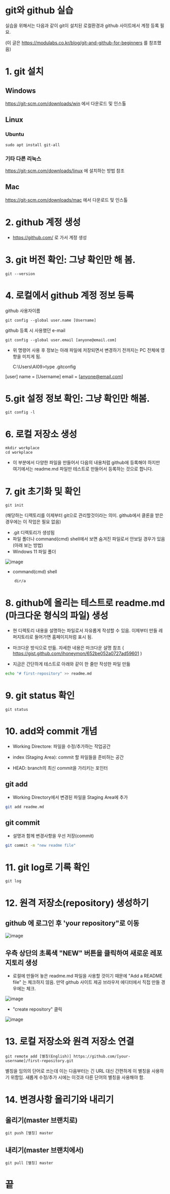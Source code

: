 git와 github 실습
=================
실습을 위해서는 다음과 같이 git이 설치된 로컬환경과 github 사이트에서 계정 등록 필요.

(이 글은 https://modulabs.co.kr/blog/git-and-github-for-beginners 를 참조했음)

# 1. git 설치 
## Windows
https://git-scm.com/downloads/win 에서 다운로드 및 인스톨
## Linux
### Ubuntu
    sudo apt install git-all
### 기타 다른 리눅스 
https://git-scm.com/downloads/linux 에 설치하는 방법 참조
## Mac
https://git-scm.com/downloads/mac 에서 다운로드 및 인스톨

# 2. github 계정 생성
* https://github.com/ 로 가서 계정 생성 


# 3. git 버전 확인: 그냥 확인만 해 봄.
    git --version

# 4. 로컬에서 github 계정 정보 등록
github 사용자이름
  
    git config --global user.name [Username]

github 등록 시 사용했던 e-mail

    git config --global user.email [anyone@email.com]

* 위 명령어 사용 후 정보는 아래 파일에 저장되면서 변경하기 전까지는 PC 전체에 영향을 미치게 됨.

    C:\Users\AI09>type .gitconfig

[user]
        name = [Username]
        email = [anyone@email.com]

# 5.git 설정 정보 확인: 그냥 확인만 해봄.
    git config -l

# 6. 로컬 저장소 생성
    mkdir workplace
    cd workplace

* 이 부분에서 다양한 파일을 만들어서 다음의 내용처럼 github에 등록해야 하지만 여기에서는 readme.md 파일만 테스트로 만들어서 등록하는 것으로 합니다.

# 7. git 초기화 및 확인
    git init
(해당하는 디렉토리를 이제부터 git으로 관리할것이라는 의미. github에서 클론을 받은 경우에는 이 작업은 필요 없음)

* .git 디렉토리가 생성됨
* 파일 폴더나 command(cmd) shell에서 보면 숨겨진 파일로서 안보일 경우가 있음(아래 보는 방법)
* Windows 11 파일 폴더
  
![image](https://github.com/user-attachments/assets/ec92d5f7-e113-4f2e-b2d0-04c314da075d)

* command(cmd) shell
```
    dir/a
```

# 8. github에 올리는 테스트로 readme.md (마크다운 형식의 파일) 생성
* 현 디렉토리 내용을 설명하는 파일로서 자유롭게 작성할 수 있음. 이제부터 만들 레퍼지토리로 들어가면 홈페이지처럼 표시 됨.

* 마크다운 방식으로 만듦. 자세한 네용은 마크다운 설명 참조 ( https://gist.github.com/ihoneymon/652be052a0727ad59601 )

* 지금은 간단하게 테스트로 아래와 같이 한 줄만 작성한 파일 만듦
```bash
echo "# first-repository" >> readme.md
```
# 9. git status 확인
    git status

# 10. add와 commit 개념
* Working Directore: 파일을 수정/추가하는 작업공간

* index (Staging Area): commit 할 파일들을 준비하는 공간

* HEAD: branch의 최신 commit을 가리키는 포인터

## git add
* Working Directory에서 변경된 파일을 Staging Area에 추가

```bash
git add readme.md
```
## git commit
* 설명과 함께 변경사항을 우선 저장(commit)

```bash
git commit -m "new readme file"
```
# 11. git log로 기록 확인
    git log

# 12. 원격 저장소(repository) 생성하기
## github 에 로그인 후 'your repository"로 이동

![image](https://github.com/user-attachments/assets/f5411f4c-d80f-4004-828a-3680180d731f)

## 우측 상단의 초록색 "NEW" 버튼을 클릭하여 새로운 레포지토리 생성 
* 로컬에 만들어 놓은 readme.md 파일을 사용할 것이기 때문에 "Add a README file" 는 체크하지 않음. 만약 github 사이트 제공 브라우저 에디터에서 직접 만들 경우에는 체크.

![image](https://github.com/user-attachments/assets/5da70a82-125c-4946-a6df-a5bdcfe25e73)

* "create repository" 클릭


![image](https://github.com/user-attachments/assets/468d6df6-485c-4f6f-ba6f-89564e5548fa)

# 13. 로컬 저장소와 원격 저장소 연결
    git remote add [별칭(English)] https://github.com/[your-username]/first-repository.git
별칭을 임의의 단어로 쓰는데 이는 다음부터는 긴 URL 대신 간편하게 이 별칭을 사용하기 위함임. 새롭게 수정/추가 시에는 이것과 다른 단어의 별칭을 사용해야 함.

# 14. 변경사항 올리기와 내리기
## 올리기(master 브랜치로)
    git push [별칭] master

## 내리기(master 브랜치에서)
    git pull [별칭] master

# 끝
